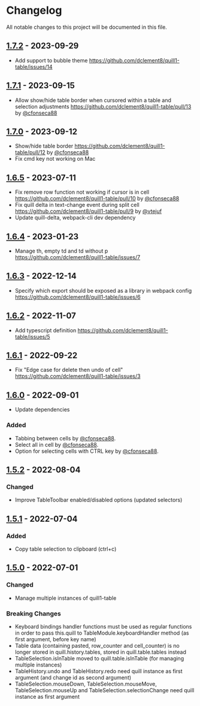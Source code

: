 # Changelog

All notable changes to this project will be documented in this file.

## [1.7.2] - 2023-09-29

- Add support to bubble theme <https://github.com/dclement8/quill1-table/issues/14>

## [1.7.1] - 2023-09-15

- Allow show/hide table border when cursored within a table and selection adjustments <https://github.com/dclement8/quill1-table/pull/13> by [@cfonseca88](https://github.com/cfonseca88)

## [1.7.0] - 2023-09-12

- Show/hide table border <https://github.com/dclement8/quill1-table/pull/12> by [@cfonseca88](https://github.com/cfonseca88)
- Fix cmd key not working on Mac

## [1.6.5] - 2023-07-11

- Fix remove row function not working if cursor is in cell <https://github.com/dclement8/quill1-table/pull/10> by [@cfonseca88](https://github.com/cfonseca88)
- Fix quill delta in text-change event during split cell <https://github.com/dclement8/quill1-table/pull/9> by [@vtejuf](https://github.com/vtejuf)
- Update quill-delta, webpack-cli dev dependency

## [1.6.4] - 2023-01-23

- Manage th, empty td and td without p <https://github.com/dclement8/quill1-table/issues/7>

## [1.6.3] - 2022-12-14

- Specify which export should be exposed as a library in webpack config <https://github.com/dclement8/quill1-table/issues/6>

## [1.6.2] - 2022-11-07

- Add typescript definition <https://github.com/dclement8/quill1-table/issues/5>

## [1.6.1] - 2022-09-22

- Fix "Edge case for delete then undo of cell" <https://github.com/dclement8/quill1-table/issues/3>

## [1.6.0] - 2022-09-01

- Update dependencies

### Added

- Tabbing between cells by [@cfonseca88](https://github.com/cfonseca88).
- Select all in cell by [@cfonseca88](https://github.com/cfonseca88).
- Option for selecting cells with CTRL key by [@cfonseca88](https://github.com/cfonseca88).

## [1.5.2] - 2022-08-04

### Changed

- Improve TableToolbar enabled/disabled options (updated selectors)

## [1.5.1] - 2022-07-04

### Added

- Copy table selection to clipboard (ctrl+c)

## [1.5.0] - 2022-07-01

### Changed

- Manage multiple instances of quill1-table

### Breaking Changes

- Keyboard bindings handler functions must be used as regular functions in order to pass this.quill to TableModule.keyboardHandler method (as first argument, before key name)
- Table data (containing pasted, row_counter and cell_counter) is no longer stored in quill.history.tables, stored in quill.table.tables instead
- TableSelection.isInTable moved to quill.table.isInTable (for managing multiple instances)
- TableHistory.undo and TableHistory.redo need quill instance as first argument (and change id as second argument)
- TableSelection.mouseDown, TableSelection.mouseMove, TableSelection.mouseUp and TableSelection.selectionChange need quill instance as first argument

[Unreleased]: https://github.com/dclement8/quill1-table/compare/1.7.2...HEAD
[1.7.2]: https://github.com/dclement8/quill1-table/compare/1.7.1...1.7.2
[1.7.1]: https://github.com/dclement8/quill1-table/compare/1.7.0...1.7.1
[1.7.0]: https://github.com/dclement8/quill1-table/compare/1.6.5...1.7.0
[1.6.5]: https://github.com/dclement8/quill1-table/compare/1.6.4...1.6.5
[1.6.4]: https://github.com/dclement8/quill1-table/compare/1.6.3...1.6.4
[1.6.3]: https://github.com/dclement8/quill1-table/compare/1.6.2...1.6.3
[1.6.2]: https://github.com/dclement8/quill1-table/compare/1.6.1...1.6.2
[1.6.1]: https://github.com/dclement8/quill1-table/compare/1.6.0...1.6.1
[1.6.0]: https://github.com/dclement8/quill1-table/compare/1.5.2...1.6.0
[1.5.2]: https://github.com/dclement8/quill1-table/compare/1.5.1...1.5.2
[1.5.1]: https://github.com/dclement8/quill1-table/compare/1.5.0...1.5.1
[1.5.0]: https://github.com/dclement8/quill1-table/compare/1.4.1...1.5.0

